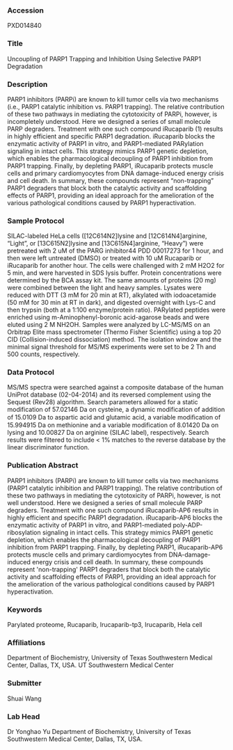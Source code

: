 ### Accession
PXD014840

### Title
Uncoupling of PARP1 Trapping and Inhibition Using Selective PARP1 Degradation

### Description
PARP1 inhibitors (PARPi) are known to kill tumor cells via two mechanisms (i.e., PARP1 catalytic inhibition vs. PARP1 trapping). The relative contribution of these two pathways in mediating the cytotoxicity of PARPi, however, is incompletely understood. Here we designed a series of small molecule PARP degraders. Treatment with one such compound iRucaparib (1) results in highly efficient and specific PARP1 degradation. iRucaparib blocks the enzymatic activity of PARP1 in vitro, and PARP1-mediated PARylation signaling in intact cells. This strategy mimics PARP1 genetic depletion, which enables the pharmacological decoupling of PARP1 inhibition from PARP1 trapping. Finally, by depleting PARP1, iRucaparib protects muscle cells and primary cardiomyocytes from DNA damage-induced energy crisis and cell death. In summary, these compounds represent “non-trapping” PARP1 degraders that block both the catalytic activity and scaffolding effects of PARP1, providing an ideal approach for the amelioration of the various pathological conditions caused by PARP1 hyperactivation.

### Sample Protocol
SILAC-labeled HeLa cells ([12C614N2]lysine and [12C614N4]arginine, “Light”, or [13C615N2]lysine and [13C615N4]arginine, “Heavy”) were pretreated with 2 uM of the PARG inhibitor44 PDD 00017273 for 1 hour, and then were left untreated (DMSO) or treated with 10 uM Rucaparib or iRucaparib for another hour. The cells were challenged with 2 mM H2O2 for 5 min, and were harvested in SDS lysis buffer. Protein concentrations were determined by the BCA assay kit. The same amounts of proteins (20 mg) were combined between the light and heavy samples. Lysates were reduced with DTT (3 mM for 20 min at RT), alkylated with iodoacetamide (50 mM for 30 min at RT in dark), and digested overnight with Lys-C and then trypsin (both at a 1:100 enzyme/protein ratio). PARylated peptides were enriched using m-Aminophenyl-boronic acid-agarose beads and were eluted using 2 M NH2OH.   Samples were analyzed by LC-MS/MS on an Orbitrap Elite mass spectrometer (Thermo Fisher Scientific) using a top 20 CID (Collision-induced dissociation) method. The isolation window and the minimal signal threshold for MS/MS experiments were set to be 2 Th and 500 counts, respectively.

### Data Protocol
MS/MS spectra were searched against a composite database of the human UniProt database (02-04-2014) and its reversed complement using the Sequest (Rev28) algorithm. Search parameters allowed for a static modification of 57.02146 Da on cysteine, a dynamic modification of addition of 15.0109 Da to aspartic acid and glutamic acid, a variable modiﬁcation of 15.994915 Da on methionine and a variable modification of 8.01420 Da on lysing and 10.00827 Da on arginine (SILAC label), respectively. Search results were filtered to include < 1% matches to the reverse database by the linear discriminator function.

### Publication Abstract
PARP1 inhibitors (PARPi) are known to kill tumor cells via two mechanisms (PARP1 catalytic inhibition and PARP1 trapping). The relative contribution of these two pathways in mediating the cytotoxicity of PARPi, however, is not well understood. Here we designed a series of small molecule PARP degraders. Treatment with one such compound iRucaparib-AP6 results in highly efficient and specific PARP1 degradation. iRucaparib-AP6 blocks the enzymatic activity of PARP1 in vitro, and PARP1-mediated poly-ADP-ribosylation signaling in intact cells. This strategy mimics PARP1 genetic depletion, which enables the pharmacological decoupling of PARP1 inhibition from PARP1 trapping. Finally, by depleting PARP1, iRucaparib-AP6 protects muscle cells and primary cardiomyocytes from DNA-damage-induced energy crisis and cell death. In summary, these compounds represent 'non-trapping' PARP1 degraders that block both the catalytic activity and scaffolding effects of PARP1, providing an ideal approach for the amelioration of the various pathological conditions caused by PARP1 hyperactivation.

### Keywords
Parylated proteome, Rucaparib, Irucaparib-tp3, Irucaparib, Hela cell

### Affiliations
Department of Biochemistry, University of Texas Southwestern Medical Center, Dallas, TX, USA.
UT Southwestern Medical Center

### Submitter
Shuai Wang

### Lab Head
Dr Yonghao Yu
Department of Biochemistry, University of Texas Southwestern Medical Center, Dallas, TX, USA.


